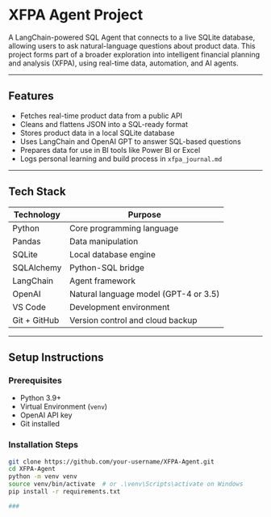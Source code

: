 # XFPA Agent Project
A LangChain-powered SQL Agent that connects to a live SQLite database, allowing users to ask natural-language questions about product data. This project forms part of a broader exploration into intelligent financial planning and analysis (XFPA), using real-time data, automation, and AI agents.

---

## Features
- Fetches real-time product data from a public API
- Cleans and flattens JSON into a SQL-ready format
- Stores product data in a local SQLite database
- Uses LangChain and OpenAI GPT to answer SQL-based questions
- Prepares data for use in BI tools like Power BI or Excel
- Logs personal learning and build process in `xfpa_journal.md`

---

## Tech Stack
| Technology | Purpose |
|------------|---------|
| Python | Core programming language |
| Pandas | Data manipulation |
| SQLite | Local database engine |
| SQLAlchemy | Python-SQL bridge |
| LangChain | Agent framework |
| OpenAI | Natural language model (GPT-4 or 3.5) |
| VS Code | Development environment |
| Git + GitHub | Version control and cloud backup |

---

## Setup Instructions

### Prerequisites
- Python 3.9+
- Virtual Environment (`venv`)
- OpenAI API key
- Git installed

### Installation Steps
```bash
git clone https://github.com/your-username/XFPA-Agent.git
cd XFPA-Agent
python -m venv venv
source venv/bin/activate  # or .\venv\Scripts\activate on Windows
pip install -r requirements.txt

### 
